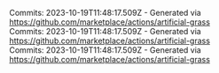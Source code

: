 Commits: 2023-10-19T11:48:17.509Z - Generated via https://github.com/marketplace/actions/artificial-grass
<br>
Commits: 2023-10-19T11:48:17.509Z - Generated via https://github.com/marketplace/actions/artificial-grass
<br>
Commits: 2023-10-19T11:48:17.509Z - Generated via https://github.com/marketplace/actions/artificial-grass
<br>
